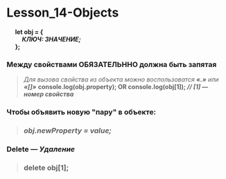 # Lesson_14-Objects

&nbsp;&nbsp;&nbsp;&nbsp; **let obj = {**
<br> &nbsp;&nbsp;&nbsp;&nbsp;&nbsp;&nbsp;&nbsp;&nbsp; _**КЛЮЧ: ЗНАЧЕНИЕ;**_
<br> &nbsp;&nbsp;&nbsp;&nbsp; **};**

### Между свойствами ОБЯЗАТЕЛЬННО должна быть запятая

> _Для вызова свойства из объекта можно воспользоватся **«.»** или **«[]»**_
> **console.log(obj.property);  OR  console.log(obj[1]); _// [1] — номер свойства_**

### Чтобы объявить новую "пару" в объекте: 
> ### _obj.newProperty = value;_

### Delete — _Удаление_

> ### delete obj[1];
 
